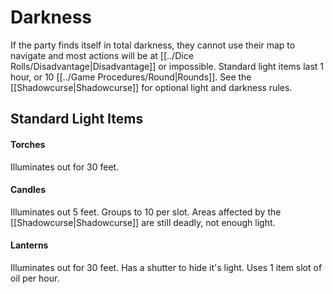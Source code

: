# Darkness

If the party finds itself in total darkness, they cannot use their map to navigate and most actions will be at [[../Dice Rolls/Disadvantage\|Disadvantage]] or impossible. Standard light items last 1 hour, or 10 [[../Game Procedures/Round\|Rounds]]. See the [[Shadowcurse\|Shadowcurse]] for optional light and darkness rules.

## Standard Light Items

#### Torches 
Illuminates out for 30 feet.
#### Candles
Illuminates out 5 feet. Groups to 10 per slot.
	Areas affected by the [[Shadowcurse\|Shadowcurse]] are still deadly, not enough light.
#### Lanterns
Illuminates out for 30 feet. Has a shutter to hide it's light.
	Uses 1 item slot of oil per hour.